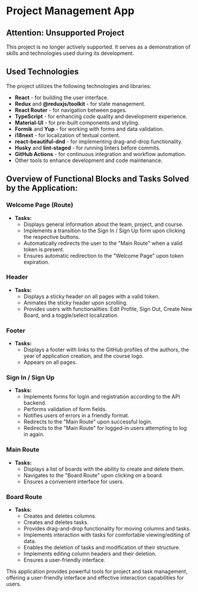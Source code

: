 # Project Management App

## Attention: Unsupported Project

This project is no longer actively supported. It serves as a demonstration of skills and technologies used during its development.

## Used Technologies

The project utilizes the following technologies and libraries:

- **React** - for building the user interface.
- **Redux** and **@reduxjs/toolkit** - for state management.
- **React Router** - for navigation between pages.
- **TypeScript** - for enhancing code quality and development experience.
- **Material-UI** - for pre-built components and styling.
- **Formik** and **Yup** - for working with forms and data validation.
- **i18next** - for localization of textual content.
- **react-beautiful-dnd** - for implementing drag-and-drop functionality.
- **Husky** and **lint-staged** - for running linters before commits.
- **GitHub Actions** - for continuous integration and workflow automation.
- Other tools to enhance development and code maintenance.

## Overview of Functional Blocks and Tasks Solved by the Application:

### Welcome Page (Route)

- **Tasks:**
  - Displays general information about the team, project, and course.
  - Implements a transition to the Sign In / Sign Up form upon clicking the respective buttons.
  - Automatically redirects the user to the "Main Route" when a valid token is present.
  - Ensures automatic redirection to the "Welcome Page" upon token expiration.

### Header

- **Tasks:**
  - Displays a sticky header on all pages with a valid token.
  - Animates the sticky header upon scrolling.
  - Provides users with functionalities: Edit Profile, Sign Out, Create New Board, and a toggle/select localization.

### Footer

- **Tasks:**
  - Displays a footer with links to the GitHub profiles of the authors, the year of application creation, and the course logo.
  - Appears on all pages.

### Sign In / Sign Up

- **Tasks:**
  - Implements forms for login and registration according to the API backend.
  - Performs validation of form fields.
  - Notifies users of errors in a friendly format.
  - Redirects to the "Main Route" upon successful login.
  - Redirects to the "Main Route" for logged-in users attempting to log in again.

### Main Route

- **Tasks:**
  - Displays a list of boards with the ability to create and delete them.
  - Navigates to the "Board Route" upon clicking on a board.
  - Ensures a convenient interface for users.

### Board Route

- **Tasks:**
  - Creates and deletes columns.
  - Creates and deletes tasks.
  - Provides drag-and-drop functionality for moving columns and tasks.
  - Implements interaction with tasks for comfortable viewing/editing of data.
  - Enables the deletion of tasks and modification of their structure.
  - Implements editing column headers and their deletion.
  - Ensures a user-friendly interface.

This application provides powerful tools for project and task management, offering a user-friendly interface and effective interaction capabilities for users.
